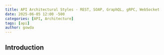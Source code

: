 ```yaml
---
title: API Architectural Styles - REST, SOAP, GraphQL, gRPC, WebSocket and Webhooks
date: 2025-06-05 12:00 -500
categories: [API, Architecture]
tags: [api]
author: gowda
---
```


## Introduction

